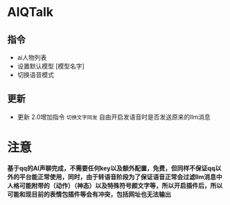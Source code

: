 # AIQTalk

## 指令
- ai人物列表
- 设置默认模型 [模型名字]
- 切换语音模式
  
## 更新
- 更新 2.0增加指令 `切换文字同发` 自由开启发语音时是否发送原来的llm消息
# 注意
**基于qq的AI声聊完成，不需要任何key以及额外配置，免费，但同样不保证qq以外的平台能正常使用，同时，由于转语音阶段为了保证语音正常会过滤llm消息中人格可能附带的（动作）（神态）以及特殊符号颜文字等，所以开启插件后，所以可能和现目前的表情包插件等会有冲突，包括网址也无法输出**
